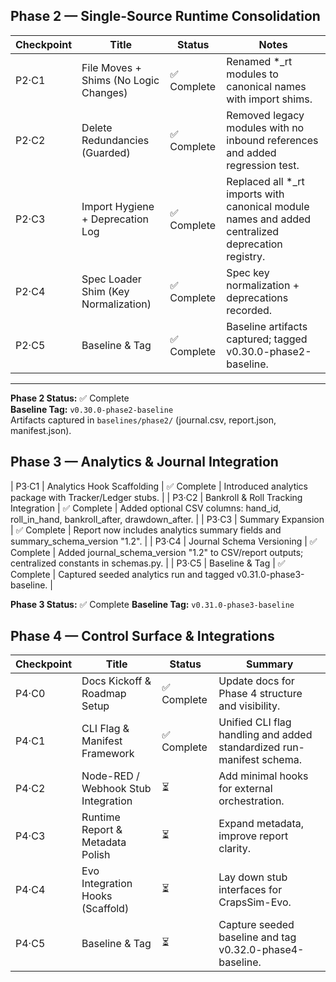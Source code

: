 ## Phase 2 — Single-Source Runtime Consolidation

| Checkpoint | Title | Status | Notes |
|-------------|--------|--------|-------|
| P2·C1 | File Moves + Shims (No Logic Changes) | ✅ Complete | Renamed *_rt modules to canonical names with import shims. |
| P2·C2 | Delete Redundancies (Guarded) | ✅ Complete | Removed legacy modules with no inbound references and added regression test. |
| P2·C3 | Import Hygiene + Deprecation Log | ✅ Complete | Replaced all *_rt imports with canonical module names and added centralized deprecation registry. |
| P2·C4 | Spec Loader Shim (Key Normalization) | ✅ Complete | Spec key normalization + deprecations recorded. |
| P2·C5 | Baseline & Tag | ✅ Complete | Baseline artifacts captured; tagged v0.30.0-phase2-baseline. |

---

**Phase 2 Status:** ✅ Complete  
**Baseline Tag:** `v0.30.0-phase2-baseline`  
Artifacts captured in `baselines/phase2/` (journal.csv, report.json, manifest.json).  

## Phase 3 — Analytics & Journal Integration

| P3·C1 | Analytics Hook Scaffolding | ✅ Complete | Introduced analytics package with Tracker/Ledger stubs. |
| P3·C2 | Bankroll & Roll Tracking Integration | ✅ Complete | Added optional CSV columns: hand_id, roll_in_hand, bankroll_after, drawdown_after. |
| P3·C3 | Summary Expansion | ✅ Complete | Report now includes analytics summary fields and summary_schema_version "1.2". |
| P3·C4 | Journal Schema Versioning | ✅ Complete | Added journal_schema_version "1.2" to CSV/report outputs; centralized constants in schemas.py. |
| P3·C5 | Baseline & Tag | ✅ Complete | Captured seeded analytics run and tagged v0.31.0-phase3-baseline. |

**Phase 3 Status:** ✅ Complete
**Baseline Tag:** `v0.31.0-phase3-baseline`

## Phase 4 — Control Surface & Integrations

| Checkpoint | Title | Status | Summary |
|-------------|--------|---------|----------|
| P4·C0 | Docs Kickoff & Roadmap Setup | ✅ Complete | Update docs for Phase 4 structure and visibility. |
| P4·C1 | CLI Flag & Manifest Framework | ✅ Complete | Unified CLI flag handling and added standardized run-manifest schema. |
| P4·C2 | Node-RED / Webhook Stub Integration | ⏳ | Add minimal hooks for external orchestration. |
| P4·C3 | Runtime Report & Metadata Polish | ⏳ | Expand metadata, improve report clarity. |
| P4·C4 | Evo Integration Hooks (Scaffold) | ⏳ | Lay down stub interfaces for CrapsSim-Evo. |
| P4·C5 | Baseline & Tag | ⏳ | Capture seeded baseline and tag v0.32.0-phase4-baseline. |
